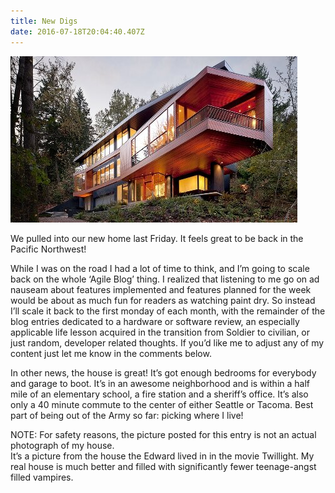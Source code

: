 ```yaml
---
title: New Digs
date: 2016-07-18T20:04:40.407Z
---
```

![Twillight house](/assets/images/house.jpg)

We pulled into our new home last Friday.  It feels great to be back in the Pacific Northwest!

While I was on the road I had a lot of time to think, and I’m going to scale back on the whole ‘Agile Blog’ thing.  I realized that listening to me go on ad nauseam about features implemented and features planned for the week would be about as much fun for readers as watching paint dry.  So instead I’ll scale it back to the
first monday of each month, with the remainder of the blog entries dedicated to a hardware or software review, an especially applicable life lesson acquired in the transition from Soldier to civilian, or just random, developer related thoughts.  If you’d like me to adjust any of my content just let me know in the comments below.

In other news, the house is great!  It’s got enough bedrooms for everybody and garage to boot. It’s in an awesome neighborhood and is within a half mile of an elementary school, a fire station and a sheriff’s office.  It’s also only a 40 minute commute to the center of either Seattle or Tacoma.  Best part of being out of the Army so far: picking where I live!

NOTE: For safety reasons, the picture posted for this entry is not an actual photograph of my house.\
It’s a picture from the house the Edward lived in in the movie Twillight.  My real house is much better and filled with significantly fewer teenage-angst filled vampires.
